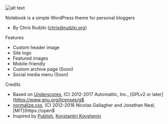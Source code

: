 ![alt text](https://raw.githubusercontent.com/rudzki/notebook/master/screenshot.png "Screenshot")

Notebook is a simple WordPress theme for personal bloggers
* By Chris Rudzki (chris@rudzki.org)

Features
* Custom header image
* Site logo
* Featured images
* Mobile-friendly
* Custom archive page (Soon)
* Social media menu (Soon)


Credits
* Based on [Underscores](https://underscores.me/), (C) 2012-2017 Automattic, Inc., [GPLv2 or later](https://www.gnu.org/licenses/g$
* [normalize.css](https://necolas.github.io/normalize.css/), (C) 2012-2016 Nicolas Gallagher and Jonathan Neal, [MIT](https://open$
* Inspired by [Publish](https://wordpress.org/themes/publish/), [Konstantin Kovshenin](https://konstantin.blog)
